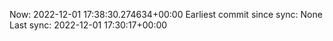 Now: 2022-12-01 17:38:30.274634+00:00 Earliest commit since sync: None Last sync: 2022-12-01 17:30:17+00:00
